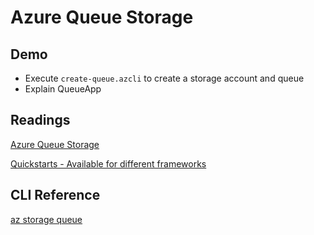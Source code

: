 # Azure Queue Storage

## Demo

- Execute `create-queue.azcli` to create a storage account and queue
- Explain QueueApp

## Readings

[Azure Queue Storage](https://docs.microsoft.com/en-us/azure/storage/queues/)

[Quickstarts - Available for different frameworks](https://docs.microsoft.com/en-us/azure/storage/common/storage-samples-java?toc=/azure/storage/queues/toc.json)

## CLI Reference

[az storage queue](https://docs.microsoft.com/en-us/cli/azure/storage/queue?view=azure-cli-latest)
